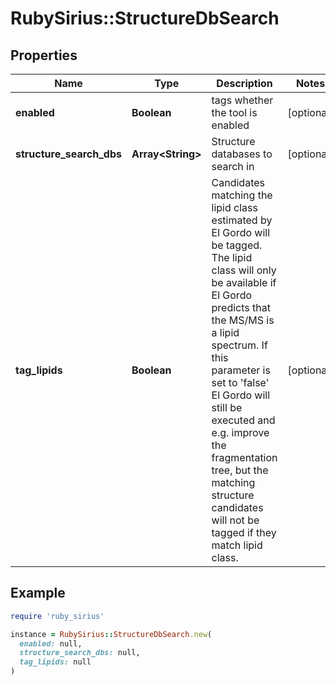 # RubySirius::StructureDbSearch

## Properties

| Name | Type | Description | Notes |
| ---- | ---- | ----------- | ----- |
| **enabled** | **Boolean** | tags whether the tool is enabled | [optional] |
| **structure_search_dbs** | **Array&lt;String&gt;** | Structure databases to search in | [optional] |
| **tag_lipids** | **Boolean** | Candidates matching the lipid class estimated by El Gordo will be tagged.  The lipid class will only be available if El Gordo predicts that the MS/MS is a lipid spectrum.  If this parameter is set to &#39;false&#39; El Gordo will still be executed and e.g. improve the fragmentation  tree, but the matching structure candidates will not be tagged if they match lipid class. | [optional] |

## Example

```ruby
require 'ruby_sirius'

instance = RubySirius::StructureDbSearch.new(
  enabled: null,
  structure_search_dbs: null,
  tag_lipids: null
)
```


